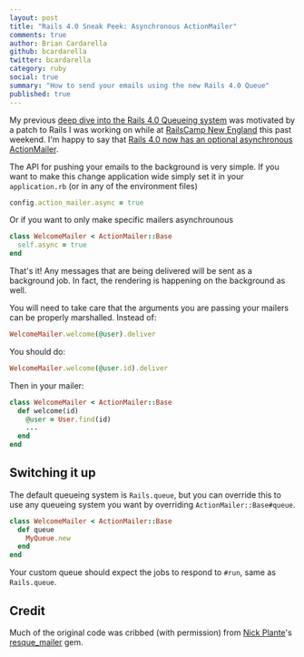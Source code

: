 ```yaml
---
layout: post
title: "Rails 4.0 Sneak Peek: Asynchronous ActionMailer"
comments: true
author: Brian Cardarella
github: bcardarella
twitter: bcardarella
category: ruby
social: true
summary: "How to send your emails using the new Rails 4.0 Queue"
published: true
---
```


My previous [deep dive into the Rails 4.0 Queueing system](http://reefpoints.dockyard.com/ruby/2012/06/25/rails-4-sneak-peek-queueing.html)
 was motivated by a patch to Rails I was working on while at [RailsCamp New England](http:/railscamps.org) this past weekend. I'm happy to say that [Rails 4.0 now has an optional asynchronous ActionMailer](https://github.com/rails/rails/pull/6839).

The API for pushing your emails to the background is very simple. If you
want to make this change application wide simply set it in your
`application.rb` (or in any of the environment files)

```ruby
config.action_mailer.async = true
```

Or if you want to only make specific mailers asynchrounous

```ruby
class WelcomeMailer < ActionMailer::Base
  self.async = true
end
```

That's it! Any messages that are being delivered will be sent as a
background job. In fact, the rendering is happening on the background as
well.

You will need to take care that the arguments you are passing your
mailers can be properly marshalled. Instead of:

```ruby
WelcomeMailer.welcome(@user).deliver
```

You should do:

```ruby
WelcomeMailer.welcome(@user.id).deliver
```

Then in your mailer:

```ruby
class WelcomeMailer < ActionMailer::Base
  def welcome(id)
    @user = User.find(id)
    ...
  end
end
```

## Switching it up ##

The default queueing system is `Rails.queue`, but you can override this to use any queueing system you
want by overriding `ActionMailer::Base#queue`.

```ruby
class WelcomeMailer < ActionMailer::Base
  def queue
    MyQueue.new
  end
end
```

Your custom queue should expect the jobs to respond to `#run`, same as
`Rails.queue`.

## Credit ##

Much of the original code was cribbed (with permission) from [Nick
Plante](http://blog.zerosum.org)'s
[resque_mailer](https://github.com/zapnap/resque_mailer) gem.
